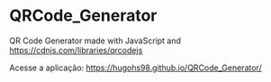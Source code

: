 # QRCode_Generator
 QR Code Generator made with JavaScript and https://cdnjs.com/libraries/qrcodejs
 
 Acesse a aplicação: https://hugohs98.github.io/QRCode_Generator/
